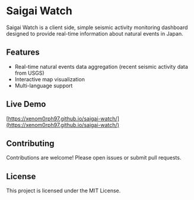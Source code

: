 # Saigai Watch

Saigai Watch is a client side, simple seismic activity monitoring dashboard designed to provide real-time information about natural events in Japan.

## Features

- Real-time natural events data aggregation (recent seismic activity data from USGS)
- Interactive map visualization
- Multi-language support

## Live Demo
[https://xenom0rph97.github.io/saigai-watch/](https://xenom0rph97.github.io/saigai-watch/)

## Contributing

Contributions are welcome! Please open issues or submit pull requests.

## License

This project is licensed under the MIT License.
